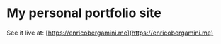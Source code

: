 # My personal portfolio site

See it live at:
 [https://enricobergamini.me](https://enricobergamini.me)
